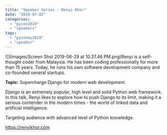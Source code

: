```yaml
---
title: "Speaker Series - Renyi Khor"
date: "2019-07-02"
categories: 
  - "pycon2019"
  - "speakers"
tags: 
  - "pyconmy2019"
  - "speaker"
---
```


![](images/Screen Shot 2019-06-29 at 10.37.46 PM.png)Renyi is a self-thought coder from Malaysia. He has been coding professionally for more than 15 years. Today, he runs his own software development company and co-founded several startups.

**Topic:** Supercharge Django for modern web development.

Django is an extremely popular, high level and solid Python web framework. In this talk, Renyi likes to explore how to push Django to its limit, making it a serious contender in the modern times - the world of linked data and artificial intelligence.

Targeting audience with advanced level of Python knowledge.

https://renyikhor.com
